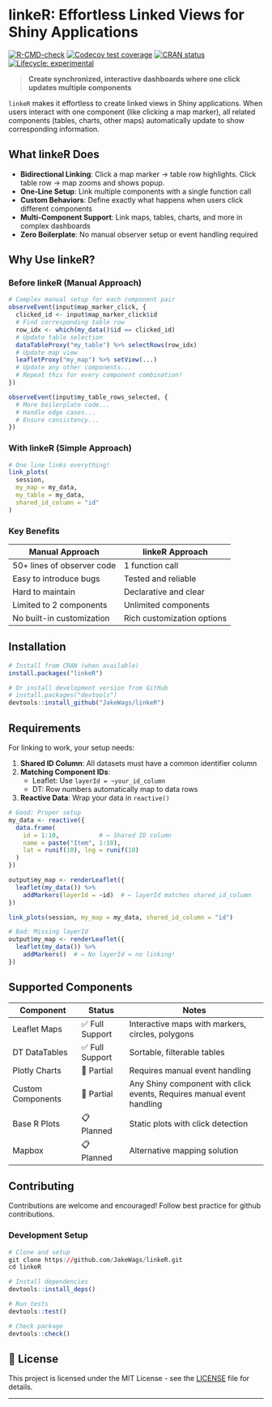 
<!-- README.md is generated from README.Rmd. Please edit that file -->

# linkeR: Effortless Linked Views for Shiny Applications

<!-- badges: start -->

[![R-CMD-check](https://github.com/JakeWags/linkeR/actions/workflows/R-CMD-check.yaml/badge.svg?cache=bust)](https://github.com/JakeWags/linkeR/actions/workflows/R-CMD-check.yaml)
[![Codecov test
coverage](https://codecov.io/gh/JakeWags/linkeR/graph/badge.svg)](https://app.codecov.io/gh/JakeWags/linkeR)
[![CRAN
status](https://www.r-pkg.org/badges/version/linkeR)](https://CRAN.R-project.org/package=linkeR)
[![Lifecycle:
experimental](https://img.shields.io/badge/lifecycle-experimental-orange.svg)](https://lifecycle.r-lib.org/articles/stages.html#experimental)
<!-- badges: end -->

> **Create synchronized, interactive dashboards where one click updates
> multiple components**

`linkeR` makes it effortless to create linked views in Shiny
applications. When users interact with one component (like clicking a
map marker), all related components (tables, charts, other maps)
automatically update to show corresponding information.

## What linkeR Does

- **Bidirectional Linking**: Click a map marker → table row highlights.
  Click table row → map zooms and shows popup.
- **One-Line Setup**: Link multiple components with a single function
  call
- **Custom Behaviors**: Define exactly what happens when users click
  different components
- **Multi-Component Support**: Link maps, tables, charts, and more in
  complex dashboards
- **Zero Boilerplate**: No manual observer setup or event handling
  required

## Why Use linkeR?

### Before linkeR (Manual Approach)

``` r
# Complex manual setup for each component pair
observeEvent(input$map_marker_click, {
  clicked_id <- input$map_marker_click$id
  # Find corresponding table row
  row_idx <- which(my_data()$id == clicked_id)
  # Update table selection
  dataTableProxy("my_table") %>% selectRows(row_idx)
  # Update map view
  leafletProxy("my_map") %>% setView(...)
  # Update any other components...
  # Repeat this for every component combination!
})

observeEvent(input$my_table_rows_selected, {
  # More boilerplate code...
  # Handle edge cases...
  # Ensure consistency...
})
```

### With linkeR (Simple Approach)

``` r
# One line links everything!
link_plots(
  session,
  my_map = my_data,
  my_table = my_data,
  shared_id_column = "id"
)
```

### Key Benefits

| Manual Approach            | linkeR Approach            |
|----------------------------|----------------------------|
| 50+ lines of observer code | 1 function call            |
| Easy to introduce bugs     | Tested and reliable        |
| Hard to maintain           | Declarative and clear      |
| Limited to 2 components    | Unlimited components       |
| No built-in customization  | Rich customization options |

## Installation

``` r
# Install from CRAN (when available)
install.packages("linkeR")

# Or install development version from GitHub
# install.packages("devtools")
devtools::install_github("JakeWags/linkeR")
```

## Requirements

For linking to work, your setup needs:

1.  **Shared ID Column**: All datasets must have a common identifier
    column
2.  **Matching Component IDs**:
    - Leaflet: Use `layerId = ~your_id_column`
    - DT: Row numbers automatically map to data rows
3.  **Reactive Data**: Wrap your data in `reactive()`

``` r
# Good: Proper setup
my_data <- reactive({
  data.frame(
    id = 1:10,           # ← Shared ID column
    name = paste("Item", 1:10),
    lat = runif(10), lng = runif(10)
  )
})

output$my_map <- renderLeaflet({
  leaflet(my_data()) %>%
    addMarkers(layerId = ~id)  # ← layerId matches shared_id_column
})

link_plots(session, my_map = my_data, shared_id_column = "id")

# Bad: Missing layerId
output$my_map <- renderLeaflet({
  leaflet(my_data()) %>%
    addMarkers()  # ← No layerId = no linking!
})
```

## Supported Components

| Component | Status | Notes |
|----|----|----|
| Leaflet Maps | ✅ Full Support | Interactive maps with markers, circles, polygons |
| DT DataTables | ✅ Full Support | Sortable, filterable tables |
| Plotly Charts | 🔄 Partial | Requires manual event handling |
| Custom Components | 🔄 Partial | Any Shiny component with click events, Requires manual event handling |
| Base R Plots | 📋 Planned | Static plots with click detection |
| Mapbox | 📋 Planned | Alternative mapping solution |

## Contributing

Contributions are welcome and encouraged! Follow best practice for
github contributions.

### Development Setup

``` r
# Clone and setup
git clone https://github.com/JakeWags/linkeR.git
cd linkeR

# Install dependencies
devtools::install_deps()

# Run tests
devtools::test()

# Check package
devtools::check()
```

## 📝 License

This project is licensed under the MIT License - see the
[LICENSE](LICENSE) file for details.

------------------------------------------------------------------------
